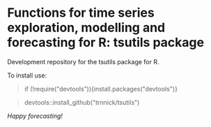 Functions for time series exploration, modelling and forecasting for R: tsutils package
=======
<!-- [![CRAN_Status_Badge](http://www.r-pkg.org/badges/version/nnfor?color=blue)](https://CRAN.R-project.org/package=nnfor) -->
<!-- [![Downloads](http://cranlogs.r-pkg.org/badges/nnfor?color=blue)](https://CRAN.R-project.org/package=nnfor) -->


Development repository for the tsutils package for R.
<!-- Stable version can be found at: https://cran.r-project.org/web/packages/tsutils/index.html -->

To install use:

> if (!require("devtools")){install.packages("devtools")}

> devtools::install_github("trnnick/tsutils")

_Happy forecasting!_
